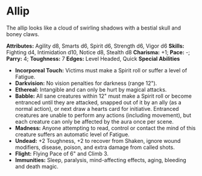 # Allip

The allip looks like a cloud of swirling shadows with a bestial skull
and boney claws.

**Attributes:** Agility d8, Smarts d6, Spirit d6, Strength d6, Vigor d6
**Skills:** Fighting d4, Intimidation d10, Notice d8, Stealth d8
**Charisma:** +1; **Pace:** -; **Parry:** 4; **Toughness:** 7
**Edges:** Level Headed, Quick
**Special Abilities**

- **Incorporeal Touch:** Victims must make a Spirit roll or suffer a
level of Fatigue.
- **Darkvision:** No vision penalties for darkness (range 12").
- **Ethereal:** Intangible and can only be hurt by magical attacks.
- **Babble:** All sane creatures within 12" must make a Spirit roll or
become entranced until they are attacked, snapped out of it by an ally
(as a normal action), or next draw a hearts card for initiative.
Entranced creatures are unable to perform any actions (including
movement), but each creature can only be affected by the aura once per
scene.
- **Madness:** Anyone attempting to read, control or contact the mind of
this creature suffers an automatic level of Fatigue.
- **Undead:** +2 Toughness, +2 to recover from Shaken, ignore wound
modifiers, disease, poison, and extra damage from called shots.
- **Flight:** Flying Pace of 6" and Climb 3.
- **Immunities:** Sleep, paralysis, mind-affecting effects, aging,
bleeding and death magic.
